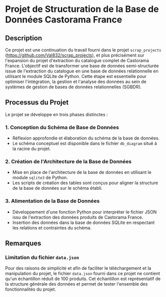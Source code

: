 # Projet de Structuration de la Base de Données Castorama France

## Description

Ce projet est une continuation du travail fourni dans le projet `scrap_projects` (https://github.com/Val832/scrap_projects), et plus précisément sur l'expansion du projet d'extraction du catalogue complet de Castorama France. L'objectif est de transformer une base de données semi-structurée issue de l'extraction du catalogue en une base de données relationnelle en utilisant le module SQLite de Python. Cette étape est essentielle pour optimiser l'intégration, la gestion et l'analyse des données au sein de systèmes de gestion de bases de données relationnelles (SGBDR).

## Processus du Projet

Le projet se développe en trois phases distinctes :

### 1. Conception du Schéma de Base de Données

- Réflexion approfondie et élaboration du schéma de la base de données.
- Le schéma conceptuel est disponible dans le fichier `db_diagram` situé à la racine du projet.

### 2. Création de l'Architecture de la Base de Données

- Mise en place de l'architecture de la base de données en utilisant le module `sqlite3` de Python.
- Les scripts de création des tables sont conçus pour aligner la structure de la base de données sur le schéma établi.

### 3. Alimentation de la Base de Données

- Développement d'une fonction Python pour interpréter le fichier JSON issu de l'extraction des données produits de Castorama France.
- Insertion des données dans la base de données SQLite en respectant les relations et contraintes du schéma.

## Remarques

### Limitation du fichier `data.json`

Pour des raisons de simplicité et afin de faciliter le téléchargement et la manipulation du projet, le fichier `data.json` fourni dans ce projet ne contient qu'un échantillon réduit de 100 produits. Cet échantillon est représentatif de la structure générale des données et permet de tester l'ensemble des fonctionnalités du projet.

